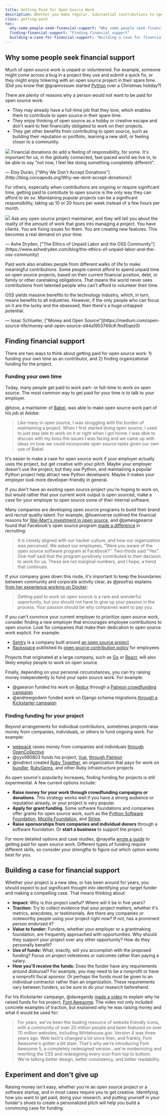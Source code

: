 ```yaml
---
title: Getting Paid for Open Source Work
description: Whether you make regular, substantial contributions to open source, or you're just considering your first contribution, you may start to wonder whether anybody gets paid to work on open source.
class: getting-paid
toc:
  why-some-people-seek-financial-support: "Why some people seek financial support"
  finding-financial-support: "Finding financial support"
  building-a-case-for-financial-support: "Building a case for financial support"
---
```


## Why some people seek financial support

Much of open source work is unpaid or volunteered. For example, someone might come across a bug in a project they use and submit a quick fix, or they might enjoy tinkering with an open source project in their spare time. (Did you know that @gvanrossum started [Python](https://github.com/python) over a Christmas holiday?)

There are plenty of reasons why a person would not want to be paid for open source work:

* They may already have a full-time job that they love, which enables them to contribute to open source in their spare time.
* They enjoy thinking of open source as a hobby or creative escape and don't want to feel financially obligated to work on their projects.
* They get other benefits from contributing to open source, such as building their reputation or portfolio, learning a new skill, or feeling closer to a community.

<aside class="pquote">
  <img src="/assets/images/getting-paid/eloy.png" class="pquote-avatar">
  Financial donations do add a feeling of responsibility, for some. It's important for us, in the globally connected, fast-paced world we live in, to be able to say "not now, I feel like doing something completely different".
  <p markdown="1" class="pquote-credit">
— Eloy Durán, ["Why We Don't Accept Donations"](http://blog.cocoapods.org/Why-we-dont-accept-donations/)
  </p>
</aside>

For others, especially when contributions are ongoing or require significant time, getting paid to contribute to open source is the only way they can afford to do so. Maintaining popular projects can be a significant responsibility, taking up 10 or 20 hours per week instead of a few hours per month.

<aside class="pquote">
  <img src="/assets/images/getting-paid/ashe.jpg" class="pquote-avatar">
  Ask any open source project maintainer, and they will tell you about the reality of the amount of work that goes into managing a project. You have clients. You are fixing issues for them. You are creating new features. This becomes a real demand on your time.
  <p markdown="1" class="pquote-credit">
— Ashe Dryden, ["The Ethics of Unpaid Labor and the OSS Community"](https://www.ashedryden.com/blog/the-ethics-of-unpaid-labor-and-the-oss-community)
  </p>
</aside>

Paid work also enables people from different walks of life to make meaningful contributions. Some people cannot afford to spend unpaid time on open source projects, based on their current financial position, debt, or family or other caretaking obligations. That means the world never sees contributions from talented people who can't afford to volunteer their time.

<aside class="pquote">
   OSS yields massive benefits to the technology industry, which, in turn, means benefits to all industries. However, if the only people who can focus on it are the lucky and the obsessed, then there's a huge untapped potential.
  <p markdown="1" class="pquote-credit">
— Issac Schlueter, ["Money and Open Source"](https://medium.com/open-source-life/money-and-open-source-d44a1953749c#.ftnd5qez0)
  </p>
</aside>

## Finding financial support

There are two ways to think about getting paid for open source work: 1) funding your own time as an contributor, and 2) finding organizational funding for the project.

### Funding your own time

Today, many people get paid to work part- or full-time to work on open source. The most common way to get paid for your time is to talk to your employer.

@hzoo, a maintainer of [Babel](https://github.com/babel/babel), was able to make open source work part of his job at Adobe:

> Like many in open source, I was struggling with the burden of maintaining a project. When I first started doing open source, I used to just stay late to work on it or right when I got home. I was able to discuss with my boss the issues I was facing and we came up with ideas on how we could incorporate open source tasks given our own use of Babel.

It's easier to make a case for open source work if your employer actually uses the project, but get creative with your pitch. Maybe your employer doesn't use the project, but they use Python, and maintaining a popular Python project help attract new Python developers. Maybe it makes your employer look more developer-friendly in general.

If you don't have an existing open source project you're hoping to work on, but would rather that your current work output is open sourced, make a case for your employer to open source some of their internal software.

Many companies are developing open source programs to build their brand and recruit quality talent. For example, @hueniverse outlined the financial reasons for [Wal-Mart's investment in open source](https://hueniverse.com/2014/08/15/open-source-aint-charity/), and @jamesgpearce found that Facebook's open source program [made a difference](https://opensource.com/business/14/10/head-of-open-source-facebook-oscon) in recruiting:

> It is closely aligned with our hacker culture, and how our organization was perceived. We asked our employees, "Were you aware of the open source software program at Facebook?". Two-thirds said "Yes". One-half said that the program positively contributed to their decision to work for us. These are not marginal numbers, and I hope, a trend that continues.

If your company goes down this route, it's important to keep the boundaries between community and corporate activity clear, as @jessfraz explains [from her experience working on Docker](https://blog.jessfraz.com/post/blurred-lines/):

> Getting paid to work on open source is a rare and wonderful opportunity, but you should not have to give up your passion in the process. Your passion should be why companies want to pay you.

If you can't convince your current employer to prioritize open source work, consider finding a new employer that encourages employee contributions to open source. Look for companies that make their dedication to open source work explicit. For example:

* [Sentry](https://sentry.io/welcome/) is a company built around [an open source project](https://github.com/getsentry/sentry)
* [Rackspace](https://www.rackspace.com/en-us) published its [open source contribution policy](https://blog.rackspace.com/rackspaces-policy-on-contributing-to-open-source/) for employees

Projects that originated at a large company, such as [Go](https://github.com/golang) or [React](https://github.com/facebook/react), will also likely employ people to work on open source.

Finally, depending on your personal circumstances, you can try raising money independently to fund your open source work. For example:

* @gaearon funded his work on [Redux](https://github.com/reactjs/redux) through a [Patreon crowdfunding campaign](http://redux.js.org/)
* @andrewgodwin funded work on Django schema migrations [through a Kickstarter campaign](https://www.kickstarter.com/projects/andrewgodwin/schema-migrations-for-django)

### Finding funding for your project

Beyond arrangements for individual contributors, sometimes projects raise money from companies, individuals, or others to fund ongoing work. For example:

* [webpack](https://github.com/webpack) raises money from companies and individuals [through OpenCollective](https://opencollective.com/webpack)
* @yyx990803 funds his project, [Vue](https://github.com/vuejs/vue), [through Patreon](https://github.com/open-source/stories/yyx990803)
* @indirect created [Ruby Together](https://rubytogether.org/), an organization that pays for work on [bundler](https://github.com/bundler/bundler), [RubyGems](https://github.com/rubygems/rubygems), and other Ruby infrastructure projects

As open source's popularity increases, finding funding for projects is still experimental. A few current options include:

* **Raise money for your work through crowdfunding campaigns or donations.** This strategy works well if you have a strong audience or reputation already, or your project is very popular.
* **Apply for grant funding.** Some software foundations and companies offer grants for open source work, such as the [Python Software Foundation](https://www.python.org/psf/grants/), [Mozilla Foundation](https://www.mozilla.org/en-US/grants/), and [Stripe](https://stripe.com/blog/open-source-retreat-2016).
* **Raise sponsorships from companies and individual donors** through a software foundation. Or **start a business** to support the project.

For more detailed options and case studies, @nayafia [wrote a guide](https://github.com/nayafia/lemonade-stand) to getting paid for open source work. Different types of funding require different skills, so consider your strengths to figure out which option works best for you.

## Building a case for financial support

Whether your project is a new idea, or has been around for years, you should expect to put significant thought into identifying your target funder and making a compelling case. That means thinking about:

* **Impact:** Why is this project useful? Where will it be in five years?
* **Traction:** Try to collect evidence that your project matters, whether it's metrics, anecdotes, or testimonials. Are there any companies or noteworthy people using your project right now? If not, has a prominent person endorsed it?
* **Value to funder:** Funders, whether your employer or a grantmaking foundation, are frequently approached with opportunities. Why should they support your project over any other opportunity? How do they personally benefit?
* **Use of funds:** What, exactly, will you accomplish with the proposed funding? Focus on project milestones or outcomes rather than paying a salary.
* **How you'll receive the funds:** Does the funder have any requirements around disbursal? For example, you may need to be a nonprofit or have a nonprofit fiscal sponsor. Or perhaps the funds must be given to an individual contractor rather than an organization. These requirements vary between funders, so be sure to do your research beforehand.

For his Kickstarter campaign, @davegandy [made a video](https://www.kickstarter.com/projects/232193852/font-awesome-5) to explain why he raised funds for his project, [Font Awesome](https://github.com/FortAwesome/Font-Awesome). The video not only included concrete examples of traction, but explained why he was raising money and what it would be used for:

> For years, we've been the leading resource of website friendly icons, with a community of over 20 million people and been featured on over 70 million websites, including Whitehouse.gov. Version 4 was three years ago. Web tech's changed a lot since then, and frankly, Font Awesome's gotten a bit stale. That's why we're introducing Font Awesome 5, a completely redesigned version...we're modernizing and rewriting the CSS and redesigning every icon from top to bottom. We're talking better design, better consistency, and better readability.

## Experiment and don't give up

Raising money isn't easy, whether you're an open source project or a software startup, and in most cases require you to get creative. Identifying how you want to get paid, doing your research, and putting yourself in your funder's shoes to create a personalized pitch will help you build a convincing case for funding.
